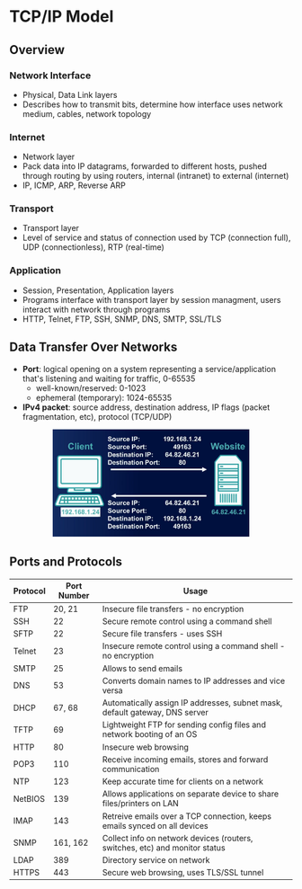 # TCP/IP Model

## Overview
### Network Interface
* Physical, Data Link layers
* Describes how to transmit bits, determine how interface uses network medium, cables, network topology

### Internet
* Network layer
* Pack data into IP datagrams, forwarded to different hosts, pushed through routing by using routers, internal (intranet) to external (internet)
* IP, ICMP, ARP, Reverse ARP

### Transport
* Transport layer
* Level of service and status of connection used by TCP (connection full), UDP (connectionless), RTP (real-time)

### Application
* Session, Presentation, Application layers
* Programs interface with transport layer by session managment, users interact with network through programs
* HTTP, Telnet, FTP, SSH, SNMP, DNS, SMTP, SSL/TLS

## Data Transfer Over Networks
* **Port**: logical opening on a system representing a service/application that's listening and waiting for traffic, 0-65535
    * well-known/reserved: 0-1023
    * ephemeral (temporary): 1024-65535
* **IPv4 packet**: source address, destination address, IP flags (packet fragmentation, etc), protocol (TCP/UDP)

<p align="center">
    <img src="images/data transfer.png" width="350px" alt="data transfer">
</p>

## Ports and Protocols

| Protocol | Port Number | Usage |
| --- | --- | --- |
| FTP | 20, 21 | Insecure file transfers - no encryption |
| SSH | 22 | Secure remote control using a command shell |
| SFTP | 22 | Secure file transfers - uses SSH |
| Telnet | 23 | Insecure remote control using a command shell - no encryption |
| SMTP | 25 | Allows to send emails |
| DNS | 53 | Converts domain names to IP addresses and vice versa |
| DHCP | 67, 68 | Automatically assign IP addresses, subnet mask, default gateway, DNS server |
| TFTP | 69 | Lightweight FTP for sending config files and network booting of an OS |
| HTTP | 80 | Insecure web browsing |
| POP3 | 110 | Receive incoming emails, stores and forward communication |
| NTP | 123 | Keep accurate time for clients on a network |
| NetBIOS | 139 | Allows applications on separate device to share files/printers on LAN |
| IMAP | 143 | Retreive emails over a TCP connection, keeps emails synced on all devices |
| SNMP | 161, 162 | Collect info on network devices (routers, switches, etc) and monitor status |
| LDAP | 389 | Directory service on network |
| HTTPS | 443 | Secure web browsing, uses TLS/SSL tunnel |